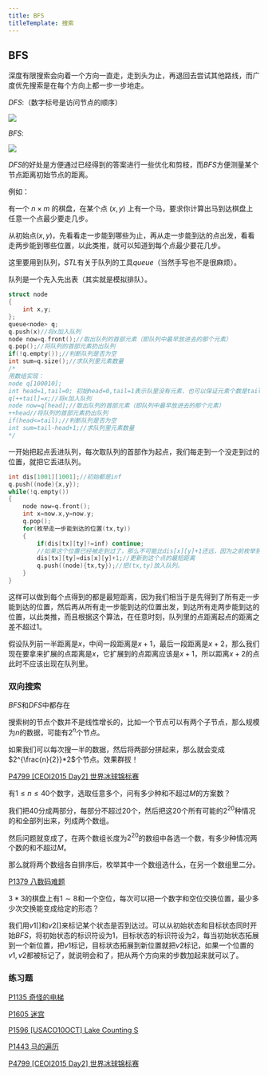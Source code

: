 ```yaml
---
title: BFS
titleTemplate: 搜索
---
```


## BFS

深度有限搜索会向着一个方向一直走，走到头为止，再退回去尝试其他路线，而广度优先搜索是在每个方向上都一步一步地走。

$DFS$:（数字标号是访问节点的顺序）

![](https://s2.loli.net/2023/07/04/xFudvyIeMpirVfL.png)

$BFS$:

![](https://s2.loli.net/2023/07/04/TdNyuOoKm36iSFa.png)

$DFS$的好处是方便通过已经得到的答案进行一些优化和剪枝，而$BFS$方便测量某个节点距离初始节点的距离。

例如：

有一个 $n \times m$ 的棋盘，在某个点 $(x, y)$ 上有一个马，要求你计算出马到达棋盘上任意一个点最少要走几步。

从初始点$(x,y)$，先看看走一步能到哪些为止，再从走一步能到达的点出发，看看走两步能到哪些位置，以此类推，就可以知道到每个点最少要花几步。

这里要用到队列，$STL$有关于队列的工具$queue$（当然手写也不是很麻烦）。

队列是一个先入先出表（其实就是模拟排队）。

```cpp
struct node
{
	int x,y;
};
queue<node> q;
q.push(x)//将x加入队列
node now=q.front();//取出队列的首部元素（即队列中最早放进去的那个元素）
q.pop();//将队列的首部元素扔出队列
if(!q.empty());//判断队列是否为空
int sum=q.size();//求队列里元素数量
/*
用数组实现：
node q[100010];
int head=1,tail=0; 初始head=0,tail=1表示队里没有元素，也可以保证元素个数是tail-head+1;
q[++tail]=x;//将x加入队列
node now=q[head];//取出队列的首部元素（即队列中最早放进去的那个元素）
++head//将队列的首部元素扔出队列
if(head<=tail);//判断队列是否为空
int sum=tail-head+1;//求队列里元素数量
*/
```

一开始把起点丢进队列，每次取队列的首部作为起点，我们每走到一个没走到过的位置，就把它丢进队列。

```cpp
int dis[1001][1001];//初始都是inf
q.push((node){x,y});
while(!q.empty())
{
    node now=q.front();
    int x=now.x,y=now.y;
    q.pop();
    for(枚举走一步能到达的位置(tx,ty))
    {
        if(dis[tx][ty]!=inf) continue;
        //如果这个位置已经被走到过了，那么不可能比dis[x][y]+1还远，因为之前枚举到的点的dis不大于dis[x][y]
        dis[tx][ty]=dis[x][y]+1;//更新到这个点的最短距离
        q.push((node){tx,ty});//把(tx,ty)放入队列。
    }
}
```

这样可以做到每个点得到的都是最短距离，因为我们相当于是先得到了所有走一步能到达的位置，然后再从所有走一步能到达的位置出发，到达所有走两步能到达的位置，以此类推，而且根据这个算法，在任意时刻，队列里的点距离起点的距离之差不超过$1$。

假设队列前一半距离是$x$，中间一段距离是$x+1$，最后一段距离是$x+2$，那么我们现在要拿来扩展的点距离是$x$，它扩展到的点距离应该是$x+1$，所以距离$x+2$的点此时不应该出现在队列里。

### 双向搜索

$BFS$和$DFS$中都存在

搜索树的节点个数并不是线性增长的，比如一个节点可以有两个子节点，那么规模为$n$的数据，可能有$2^n$个节点。

如果我们可以每次搜一半的数据，然后将两部分拼起来，那么就会变成$2^{\frac{n}{2}}*2$个节点。效果群拔！

[P4799 [CEOI2015 Day2] 世界冰球锦标赛  ](https://www.luogu.com.cn/problem/P4799)

有$1\leq n\leq 40$个数字，选取任意多个，问有多少种和不超过$M$的方案数？

我们把$40$分成两部分，每部分不超过$20$个，然后把这$20$个所有可能的$2^{20}$种情况的和全部列出来，列成两个数组。

然后问题就变成了，在两个数组长度为$2^{20}$的数组中各选一个数，有多少种情况两个数的和不超过$M$。

那么就将两个数组各自排序后，枚举其中一个数组选什么，在另一个数组里二分。

[P1379 八数码难题  ](https://www.luogu.com.cn/problem/P1379)

$3*3$的棋盘上有$1\sim 8$和一个空位，每次可以把一个数字和空位交换位置，最少多少次交换能变成给定的形态？

我们用$v1[]$和$v2[]$来标记某个状态是否到达过。可以从初始状态和目标状态同时开始$BFS$，将初始状态的标识符设为$1$，目标状态的标识符设为$2$，每当初始状态拓展到一个新位置，把$v1$标记，目标状态拓展到新位置就把$v2$标记，如果一个位置的$v1,v2$都被标记了，就说明会和了，把从两个方向来的步数加起来就可以了。



### 练习题

[P1135 奇怪的电梯  ](https://www.luogu.com.cn/problem/P1135)

[P1605 迷宫  ](https://www.luogu.com.cn/problem/P1605)

[P1596 [USACO10OCT] Lake Counting S  ](https://www.luogu.com.cn/problem/P1596)

[P1443 马的遍历  ](https://www.luogu.com.cn/problem/P1443)

[P4799 [CEOI2015 Day2] 世界冰球锦标赛  ](https://www.luogu.com.cn/problem/P4799)

